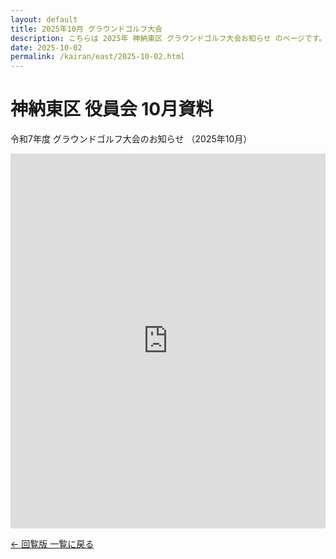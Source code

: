 ```yaml
---
layout: default
title: 2025年10月 グラウンドゴルフ大会
description: こちらは 2025年 神納東区 グラウンドゴルフ大会お知らせ のページです。
date: 2025-10-02
permalink: /kairan/east/2025-10-02.html
---
```

  <main>
    <h1>神納東区 役員会 10月資料</h1>
     <p>令和7年度 グラウンドゴルフ大会のお知らせ （2025年10月）</p>
      <iframe src="https://docs.google.com/document/d/1O4OOeA8AldAsxMCdRnfXtIcu0XPNEBohSJXh3cDpeLo/preview" width="100%" height="600" frameborder="0"></iframe>
    <!-- 更新方法 -->
    <!-- <iframe src="https://docs.google.com/document/d/＊＊＊（コピーした/d/の後の文字列をここに入れる）＊＊＊＊＊/preview" width="100%" height="600" frameborder="0"></iframe> -->
<!-- Googleドキュメントのリンクは
https://docs.google.com/document/d/1O4OOeA8AldAsxMCdRnfXtIcu0XPNEBohSJXh3cDpeLo/edit?usp=sharing -->
            <p><a href="{{ '/kairan/index.html' | relative_url }}">← 回覧版 一覧に戻る</a></p>
</main>